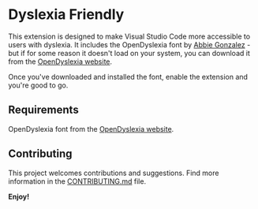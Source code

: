 # Dyslexia Friendly

This extension is designed to make Visual Studio Code more accessible to users with dyslexia. It includes the OpenDyslexia font by [Abbie Gonzalez](https://abbiecod.es|support@abbiecod.es) - but if for some reason it doesn't load on your system, you can download it from the [OpenDyslexia website](https://opendyslexic.org/).

Once you've downloaded and installed the font, enable the extension and you're good to go.


## Requirements

 OpenDyslexia font from the [OpenDyslexia website](https://opendyslexic.org/).


## Contributing

This project welcomes contributions and suggestions.  Find more information in the [CONTRIBUTING.md](CONTRIBUTING.md) file.

**Enjoy!**
